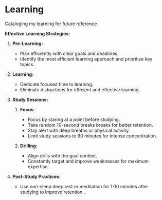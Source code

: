 # Learning
Cataloging my learning for future reference

**Effective Learning Strategies:**

1. **Pre-Learning:**
   - Plan efficiently with clear goals and deadlines.
   - Identify the most efficient learning approach and prioritize key topics.

2. **Learning:**
   - Dedicate focused time to learning.
   - Eliminate distractions for efficient and effective learning.


3. **Study Sessions:**
   1. **Focus**:
      - Focus by staring at a point before studying.
      - Take random 10-second breaks breaks for better retention.
      - Stay alert with deep breaths or physical activity.
      - Limit study sessions to 90 minutes for intense concentration.

   2. **Drilling**:
      - Align drills with the goal context.
      - Constantly target and improve weaknesses for maximum expertise.

4. **Post-Study Practices:**
   - Use non-sleep deep rest or meditation for 1-10 minutes after studying to improve retention..
